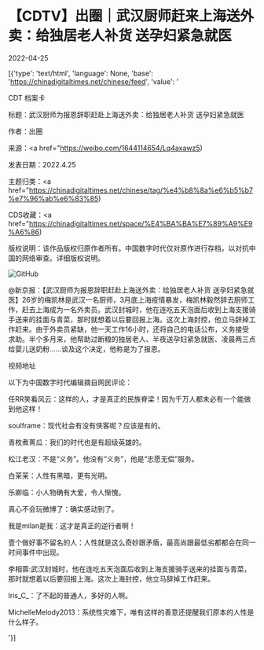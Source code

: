 # 【CDTV】出圈｜武汉厨师赶来上海送外卖：给独居老人补货 送孕妇紧急就医

2022-04-25

[{'type': 'text/html', 'language': None, 'base': 'https://chinadigitaltimes.net/chinese/feed', 'value': '

CDT 档案卡

标题：武汉厨师为报恩辞职赶赴上海送外卖：给独居老人补货 送孕妇紧急就医

作者：出圈

来源：<a href="https://weibo.com/1644114654/Lq4axawz5)

发表日期：2022.4.25

主题归类：<a href="https://chinadigitaltimes.net/chinese/tag/%e4%b8%8a%e6%b5%b7%e7%96%ab%e6%83%85)

CDS收藏：<a href="https://chinadigitaltimes.net/space/%E4%BA%BA%E7%89%A9%E9%A6%86)

版权说明：该作品版权归原作者所有。中国数字时代仅对原作进行存档，以对抗中国的网络审查。详细版权说明。







![GitHub](https://chinadigitaltimes.net/chinese/files/2022/04/image-1650869237481.png)

@新京报：【武汉厨师为报恩辞职赶赴上海送外卖：给独居老人补货 送孕妇紧急就医】26岁的梅凯林是武汉一名厨师，3月底上海疫情暴发，梅凯林毅然辞去厨师工作，赶去上海成为一名外卖员。武汉封城时，他在连吃五天泡面后收到上海支援骑手送来的挂面与青菜，那时就想着以后要回报上海。这次上海封控，他立马辞掉工作赶来。由于外卖员紧缺，他一天工作16小时，还将自己的电话公布，义务接受求助。半个多月来，他帮助过断粮的独居老人、半夜送孕妇紧急就医、凌晨两三点给婴儿送奶粉……谈及这个决定，他称是为了报恩。





视频地址

以下为中国数字时代编辑摘自网民评论：



任RR笑看风云：这样的人，才是真正的民族脊梁！因为千万人都未必有一个能做到他这样！

soulframe：现代社会有没有侠客呢？应该是有的。

青枚煮菁瓜：我们的时代也是有超级英雄的。

松江老汉：不是“义务”。他没有“义务”，他是“志愿无偿”服务。

白茉茉：人性有黑暗，更有光明。

乐卿临：小人物确有大爱，令人惭愧。

真心不会玩微博了：确实感动到了。

我是milan是我：这才是真正的逆行者啊！

壹个做好事不留名的人：人性就是这么奇妙跟矛盾，最高尚跟最低劣都都会在同一时间事件中出现。

李相蓉:武汉封城时，他在连吃五天泡面后收到上海支援骑手送来的挂面与青菜，那时就想着以后要回报上海。这次上海封控，他立马辞掉工作赶来。

Iris_C_：了不起的普通人，多好的人啊。

MichelleMelody2013：系统性灾难下，唯有这样的善意还提醒我们原本的人性是什么样子。

'}]
